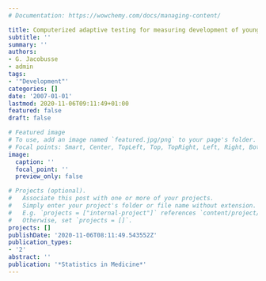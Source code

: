 ```yaml
---
# Documentation: https://wowchemy.com/docs/managing-content/

title: Computerized adaptive testing for measuring development of young children
subtitle: ''
summary: ''
authors:
- G. Jacobusse
- admin
tags:
- '"Development"'
categories: []
date: '2007-01-01'
lastmod: 2020-11-06T09:11:49+01:00
featured: false
draft: false

# Featured image
# To use, add an image named `featured.jpg/png` to your page's folder.
# Focal points: Smart, Center, TopLeft, Top, TopRight, Left, Right, BottomLeft, Bottom, BottomRight.
image:
  caption: ''
  focal_point: ''
  preview_only: false

# Projects (optional).
#   Associate this post with one or more of your projects.
#   Simply enter your project's folder or file name without extension.
#   E.g. `projects = ["internal-project"]` references `content/project/deep-learning/index.md`.
#   Otherwise, set `projects = []`.
projects: []
publishDate: '2020-11-06T08:11:49.543552Z'
publication_types:
- '2'
abstract: ''
publication: '*Statistics in Medicine*'
---
```

